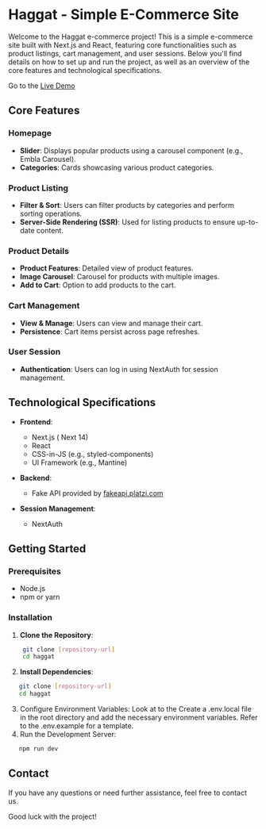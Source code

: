 # Haggat - Simple E-Commerce Site

Welcome to the Haggat e-commerce project! This is a simple e-commerce site built with Next.js and React, featuring core functionalities such as product listings, cart management, and user sessions. Below you'll find details on how to set up and run the project, as well as an overview of the core features and technological specifications.

Go to the [Live Demo](https://haggat.vercel.app/)

## Core Features

### Homepage

- **Slider**: Displays popular products using a carousel component (e.g., Embla Carousel).
- **Categories**: Cards showcasing various product categories.

### Product Listing

- **Filter & Sort**: Users can filter products by categories and perform sorting operations.
- **Server-Side Rendering (SSR)**: Used for listing products to ensure up-to-date content.

### Product Details

- **Product Features**: Detailed view of product features.
- **Image Carousel**: Carousel for products with multiple images.
- **Add to Cart**: Option to add products to the cart.

### Cart Management

- **View & Manage**: Users can view and manage their cart.
- **Persistence**: Cart items persist across page refreshes.

### User Session

- **Authentication**: Users can log in using NextAuth for session management.

## Technological Specifications

- **Frontend**:
  - Next.js ( Next 14)
  - React
  - CSS-in-JS (e.g., styled-components)
  - UI Framework (e.g., Mantine)

- **Backend**:
  - Fake API provided by [fakeapi.platzi.com](https://fakeapi.platzi.com)

- **Session Management**:
  - NextAuth

## Getting Started

### Prerequisites

- Node.js
- npm or yarn

### Installation

1. **Clone the Repository**:

```bash
    git clone [repository-url]
    cd haggat
```

2. **Install Dependencies**:

```bash
   git clone [repository-url]
   cd haggat
```

3. Configure Environment Variables: Look at to the Create a .env.local file in the root directory and add the necessary environment variables. Refer to the .env.example for a template.
4. Run the Development Server:

```bash
   npm run dev
```

## Contact
If you have any questions or need further assistance, feel free to contact us.

Good luck with the project!
